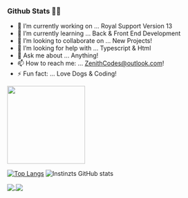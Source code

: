 ### Github Stats 🐱‍🏍

- 🔭 I’m currently working on ... Royal Support Version 13
- 🌱 I’m currently learning ... Back & Front End Development
- 👯 I’m looking to collaborate on ... New Projects!
- 🤔 I’m looking for help with ... Typescript & Html
- 💬 Ask me about ... Anything!
- 📫 How to reach me: ... ZenithCodes@outlook.com! 
- ⚡ Fun fact: ... Love Dogs & Coding!

<img height="180em" src="https://github-readme-stats.vercel.app/api?username=githubusernamehere&show_icons=true&theme=dracula&hide_border=true&count_private=true&include_all_commits=true" />

[![Top Langs](https://github-readme-stats.vercel.app/api/top-langs/?username=Instinzts&layout=compact)](https://github.com/Instinzts/github-readme-stats)
![Instinzts GitHub stats](https://github-readme-stats.vercel.app/api?username=Instinzts&show_icons=true)


<a href="https://github.com/anuraghazra/github-readme-stats">
  <img align="center" src="https://github-readme-stats.vercel.app/api/pin/?username=anuraghazra&repo=github-readme-stats" />
</a>
<a href="https://github.com/anuraghazra/convoychat">
  <img align="center" src="https://github-readme-stats.vercel.app/api/pin/?username=anuraghazra&repo=convoychat" />
</a>
